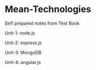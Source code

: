 # Mean-Technologies
Self prepared notes from Text Book

Unit-1: node.js

Unit-2: express.js

Unit-3: MongoDB

Unit-4: angular.js
